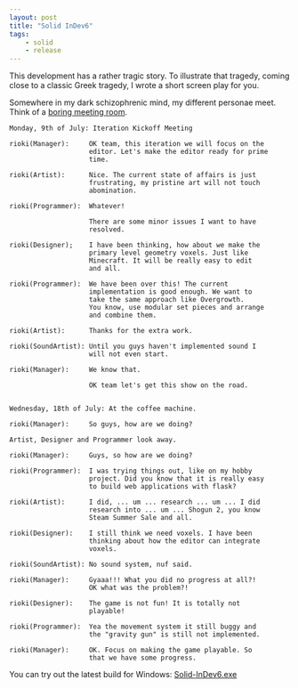```yaml
---
layout: post
title: "Solid InDev6"
tags:
    - solid
    - release
---
```


This development has a rather tragic story. To illustrate that tragedy, coming
close to a classic Greek tragedy, I wrote a short screen play for you.

Somewhere in my dark schizophrenic mind, my different personae meet. Think of
a [boring meeting room][bmr].

    Monday, 9th of July: Iteration Kickoff Meeting

    rioki(Manager):     OK team, this iteration we will focus on the 
                        editor. Let's make the editor ready for prime 
                        time.

    rioki(Artist):      Nice. The current state of affairs is just 
                        frustrating, my pristine art will not touch 
                        abomination.

    rioki(Programmer):  Whatever! 
    
                        There are some minor issues I want to have 
                        resolved. 

    rioki(Designer);    I have been thinking, how about we make the 
                        primary level geometry voxels. Just like 
                        Minecraft. It will be really easy to edit 
                        and all.
                       
    rioki(Programmer):  We have been over this! The current 
                        implementation is good enough. We want to
                        take the same approach like Overgrowth.
                        You know, use modular set pieces and arrange 
                        and combine them.

    rioki(Artist):      Thanks for the extra work.

    rioki(SoundArtist): Until you guys haven't implemented sound I 
                        will not even start.

    rioki(Manager):     We know that.
    
                        OK team let's get this show on the road.

                        
    Wednesday, 18th of July: At the coffee machine.

    rioki(Manager):     So guys, how are we doing?

    Artist, Designer and Programmer look away.

    rioki(Manager):     Guys, so how are we doing?

    rioki(Programmer):  I was trying things out, like on my hobby 
                        project. Did you know that it is really easy 
                        to build web applications with flask?

    rioki(Artist):      I did, ... um ... research ... um ... I did 
                        research into ... um ... Shogun 2, you know 
                        Steam Summer Sale and all.
                        
    rioki(Designer):    I still think we need voxels. I have been 
                        thinking about how the editor can integrate 
                        voxels.
                        
    rioki(SoundArtist): No sound system, nuf said.
                        
    rioki(Manager):     Gyaaa!!! What you did no progress at all?! 
                        OK what was the problem?!

    rioki(Designer):    The game is not fun! It is totally not 
                        playable!

    rioki(Programmer):  Yea the movement system it still buggy and 
                        the "gravity gun" is still not implemented.
                        
    rioki(Manager):     OK. Focus on making the game playable. So 
                        that we have some progress.

You can try out the latest build for Windows: [Solid-InDev6.exe][id6]
                        
[bmr]: https://www.google.com/search?q=boring+meeting+room&tbm=isch
[id6]: http://files.rioki.org/solid/Solid-InDev6.exe
